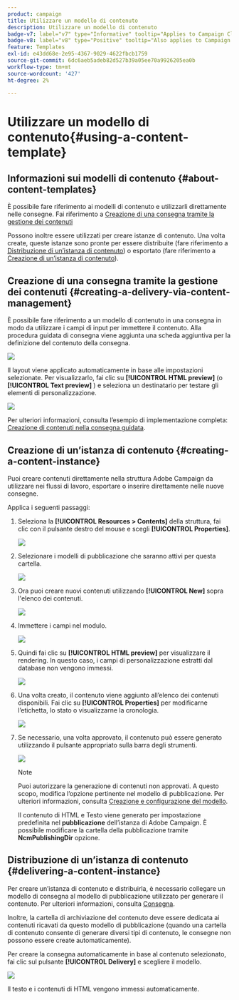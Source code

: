 ```yaml
---
product: campaign
title: Utilizzare un modello di contenuto
description: Utilizzare un modello di contenuto
badge-v7: label="v7" type="Informative" tooltip="Applies to Campaign Classic v7"
badge-v8: label="v8" type="Positive" tooltip="Also applies to Campaign v8"
feature: Templates
exl-id: e43dd68e-2e95-4367-9029-4622fbcb1759
source-git-commit: 6dc6aeb5adeb82d527b39a05ee70a9926205ea0b
workflow-type: tm+mt
source-wordcount: '427'
ht-degree: 2%

---
```


# Utilizzare un modello di contenuto{#using-a-content-template}



## Informazioni sui modelli di contenuto {#about-content-templates}

È possibile fare riferimento ai modelli di contenuto e utilizzarli direttamente nelle consegne. Fai riferimento a [Creazione di una consegna tramite la gestione dei contenuti](#creating-a-delivery-via-content-management)

Possono inoltre essere utilizzati per creare istanze di contenuto. Una volta create, queste istanze sono pronte per essere distribuite (fare riferimento a [Distribuzione di un’istanza di contenuto](#delivering-a-content-instance)) o esportato (fare riferimento a [Creazione di un’istanza di contenuto](#creating-a-content-instance)).

## Creazione di una consegna tramite la gestione dei contenuti {#creating-a-delivery-via-content-management}

È possibile fare riferimento a un modello di contenuto in una consegna in modo da utilizzare i campi di input per immettere il contenuto. Alla procedura guidata di consegna viene aggiunta una scheda aggiuntiva per la definizione del contenuto della consegna.

![](assets/s_ncs_content_deliver_a_content.png)

Il layout viene applicato automaticamente in base alle impostazioni selezionate. Per visualizzarlo, fai clic su **[!UICONTROL HTML preview]** (o **[!UICONTROL Text preview]** ) e seleziona un destinatario per testare gli elementi di personalizzazione.

![](assets/s_ncs_content_deliver_a_content_html.png)

Per ulteriori informazioni, consulta l’esempio di implementazione completa: [Creazione di contenuti nella consegna guidata](use-case--creating-content-management.md#creating-content-in-the-delivery-wizard).

## Creazione di un’istanza di contenuto {#creating-a-content-instance}

Puoi creare contenuti direttamente nella struttura Adobe Campaign da utilizzare nei flussi di lavoro, esportare o inserire direttamente nelle nuove consegne.

Applica i seguenti passaggi:

1. Seleziona la **[!UICONTROL Resources > Contents]** della struttura, fai clic con il pulsante destro del mouse e scegli **[!UICONTROL Properties]**.

   ![](assets/s_ncs_content_folder_properties.png)

1. Selezionare i modelli di pubblicazione che saranno attivi per questa cartella.

   ![](assets/s_ncs_content_folder_templates.png)

1. Ora puoi creare nuovi contenuti utilizzando **[!UICONTROL New]** sopra l&#39;elenco dei contenuti.

   ![](assets/s_ncs_content_folder_create_a_template.png)

1. Immettere i campi nel modulo.

   ![](assets/s_ncs_content_folder_use_a_template.png)

1. Quindi fai clic su **[!UICONTROL HTML preview]** per visualizzare il rendering. In questo caso, i campi di personalizzazione estratti dal database non vengono immessi.

   ![](assets/s_ncs_content_folder_use_a_template_preview.png)

1. Una volta creato, il contenuto viene aggiunto all’elenco dei contenuti disponibili. Fai clic su **[!UICONTROL Properties]** per modificarne l’etichetta, lo stato o visualizzarne la cronologia.

   ![](assets/s_ncs_content_folder_template_properties.png)

1. Se necessario, una volta approvato, il contenuto può essere generato utilizzando il pulsante appropriato sulla barra degli strumenti.

   ![](assets/s_ncs_content_folder_template_generate.png)

   >[!NOTE]
   >
   >Puoi autorizzare la generazione di contenuti non approvati. A questo scopo, modifica l’opzione pertinente nel modello di pubblicazione. Per ulteriori informazioni, consulta [Creazione e configurazione del modello](publication-templates.md#creating-and-configuring-the-template).

   Il contenuto di HTML e Testo viene generato per impostazione predefinita nel **pubblicazione** dell’istanza di Adobe Campaign. È possibile modificare la cartella della pubblicazione tramite **NcmPublishingDir** opzione.

## Distribuzione di un’istanza di contenuto {#delivering-a-content-instance}

Per creare un’istanza di contenuto e distribuirla, è necessario collegare un modello di consegna al modello di pubblicazione utilizzato per generare il contenuto. Per ulteriori informazioni, consulta [Consegna](publication-templates.md#delivery).

Inoltre, la cartella di archiviazione del contenuto deve essere dedicata ai contenuti ricavati da questo modello di pubblicazione (quando una cartella di contenuto consente di generare diversi tipi di contenuto, le consegne non possono essere create automaticamente).

Per creare la consegna automaticamente in base al contenuto selezionato, fai clic sul pulsante **[!UICONTROL Delivery]** e scegliere il modello.

![](assets/s_ncs_content_folder_create_the_delivery.png)

Il testo e i contenuti di HTML vengono immessi automaticamente.
